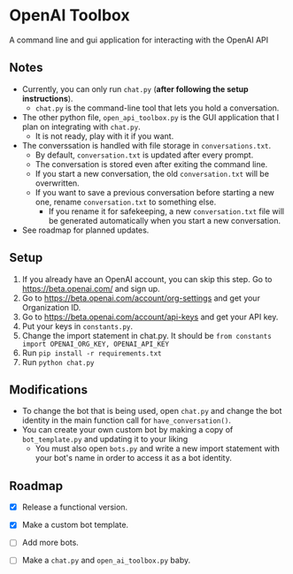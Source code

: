 # OpenAI Toolbox
A command line and gui application for interacting with the OpenAI API

## Notes
- Currently, you can only run ```chat.py``` (**after following the setup instructions**).
  - ```chat.py``` is the command-line tool that lets you hold a conversation.
- The other python file, ```open_api_toolbox.py``` is the GUI application that I plan on integrating with ```chat.py```.
  - It is not ready, play with it if you want.
- The converssation is handled with file storage in ```conversations.txt```.
  - By default, ```conversation.txt``` is updated after every prompt.
  - The conversation is stored even after exiting the command line.
  - If you start a new conversation, the old ```conversation.txt``` will be overwritten.
  - If you want to save a previous conversation before starting a new one, rename ```conversation.txt``` to something else.
    - If you rename it for safekeeping, a new ```conversation.txt``` file will be generated automatically when you start a new conversation.
- See roadmap for planned updates.

## Setup
1. If you already have an OpenAI account, you can skip this step. Go to https://beta.openai.com/ and sign up.
2. Go to https://beta.openai.com/account/org-settings and get your Organization ID.
3. Go to https://beta.openai.com/account/api-keys and get your API key.
4. Put your keys in ```constants.py```.
5. Change the import statement in chat.py. It should be ```from constants import OPENAI_ORG_KEY, OPENAI_API_KEY```
6. Run ```pip install -r requirements.txt```
7. Run ```python chat.py```


## Modifications
- To change the bot that is being used, open ```chat.py``` and change the bot identity in the main function call for ```have_conversation()```.
- You can create your own custom bot by making a copy of ```bot_template.py``` and updating it to your liking
  - You must also open ```bots.py``` and write a new import statement with your bot's name in order to access it as a bot identity.


## Roadmap
- [x] Release a functional version.
- [x] Make a custom bot template.
- [ ] Add more bots.
- [ ] Make a ```chat.py``` and ```open_ai_toolbox.py``` baby.


